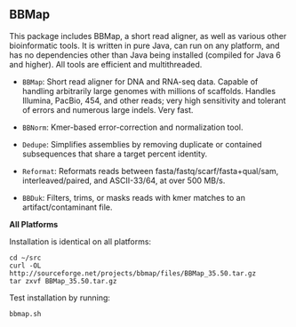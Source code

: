 ## BBMap

This package includes BBMap, a short read aligner, as well as various other bioinformatic tools. It is written in pure Java, can run on any platform, and has no dependencies other than Java being installed (compiled for Java 6 and higher). All tools are efficient and multithreaded.

* `BBMap`: Short read aligner for DNA and RNA-seq data. Capable of handling arbitrarily large genomes with millions of scaffolds. Handles Illumina, PacBio, 454, and other reads; very high sensitivity and tolerant of errors and numerous large indels. Very fast.

* `BBNorm`: Kmer-based error-correction and normalization tool.

* `Dedupe`: Simplifies assemblies by removing duplicate or contained subsequences that share a target percent identity.

* `Reformat`: Reformats reads between fasta/fastq/scarf/fasta+qual/sam, interleaved/paired, and ASCII-33/64, at over 500 MB/s.

* `BBDuk`: Filters, trims, or masks reads with kmer matches to an artifact/contaminant file. 

**All Platforms**

Installation is identical on all platforms:

	cd ~/src
	curl -OL http://sourceforge.net/projects/bbmap/files/BBMap_35.50.tar.gz
	tar zxvf BBMap_35.50.tar.gz

Test installation by running:

	bbmap.sh
